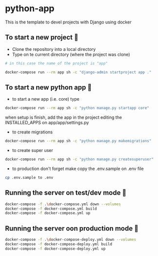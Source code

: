 # python-app
This is the template to devel projects with Django using docker

## To start a new project 🔧
- Clone the repository into a local directory
- Type on te current directory (where the project was clone)
```sh
# in this case the name of the project is "app"

docker-compose run --rm app sh -c "django-admin startproject app ."
```
## To start a new python app 🔧
- to start a new app (i.e. core) type
```sh
docker-compose run --rm app sh -c "python manage.py startapp core"
```
when setup is finish, add the app in the project editing the INSTALLED_APPS on app/app/settings.py

- to create migrations
```sh
docker-compose run --rm app sh -c "python manage.py makemigrations"
```
- to create super user
```sh
docker-compose run --rm app sh -c "python manage.py createsuperuser"
```
- to production don't forget make copy the .env.sample on .env file
```sh
cp .env.sample to .env
```
## Running the server on test/dev mode 🔧
```sh
docker-compose -f .\docker-compose.yml down --volumes
docker-compose -f docker-compose.yml build
docker-compose -f docker-compose.yml up
```
## Running the server oon production mode 🔧
```sh
docker-compose -f .\docker-compose-deploy.yml down --volumes
docker-compose -f docker-compose-deploy.yml build
docker-compose -f docker-compose-deploy.yml up
```
